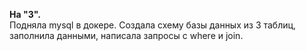 **На "3".**  
Подняла mysql в докере.
Создала схему базы данных из 3 таблиц, заполнила данными, написала запросы с where и join.